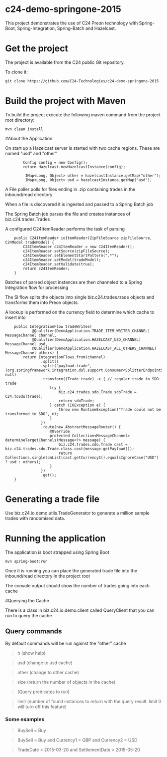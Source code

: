 # c24-demo-springone-2015

This project demonstrates the use of C24 Preon technology with Spring-Boot, Spring-Integration, Spring-Batch and Hazelcast.


# Get the project

The project is available from the C24 public Git repository.

To clone it:

``` git clone https://github.com/C24-Technologies/c24-demo-springone-2015 ```

# Build the project with Maven

To build the project execute the following maven command from the project root directory:

``` mvn clean install ```

#About the Application

On start up a Hazelcast server is started with two cache regions.
These are named "usd" and "other"

``` 
        Config config = new Config();
        return Hazelcast.newHazelcastInstance(config);
```

```
         IMap<Long, Object> other = hazelcastInstance.getMap("other");
         IMap<Long, Object> usd = hazelcastInstance.getMap("usd");
```

A File poller polls for files ending in .zip containing trades in the inbound/read directory

When a file is discovered it is ingested and passed to a Spring Batch job

The Spring Batch job parses the file and creates instances of biz.c24.trades.Trades

A configured C24ItemReader performs the task of parsing

```
    public C24ItemReader ioItemReader(ZipFileSource zipFileSource, C24Model tradeModel) {
        C24ItemReader c24ItemReader = new C24ItemReader();
        c24ItemReader.setSource(zipFileSource);
        c24ItemReader.setElementStartPattern(".*");
        c24ItemReader.setModel(tradeModel);
        c24ItemReader.setValidate(true);
        return c24ItemReader;
    }
```
Batches of parsed object instances are then channeled to a Spring Integration flow for processing

The SI flow splits the objects into single biz.c24.trades.trade objects and transforms them into Preon objects.

A lookup is performed on the currency field to determine which cache to insert into

```
    public IntegrationFlow tradeWrites(
            @Qualifier(DemoApplication.TRADE_ITEM_WRITER_CHANNEL) MessageChannel channel,
            @Qualifier(DemoApplication.HAZELCAST_USD_CHANNEL) MessageChannel usd,
            @Qualifier(DemoApplication.HAZELCAST_ALL_OTHERS_CHANNEL) MessageChannel others) {
        return IntegrationFlows.from(channel)
                .split()
                .split("payload.trade", (org.springframework.integration.dsl.support.Consumer<SplitterEndpointSpec<ExpressionEvaluatingSplitter>>) null)
                .transform((Trade trade) -> { // regular trade to SDO trade
                    try {
                        biz.c24.trades.sdo.Trade sdoTrade = C24.toSdo(trade);
                        return sdoTrade;
                    } catch (IOException e) {
                        throw new RuntimeException("Trade could not be transformed to SDO", e);
                    }
                })
                .route(new AbstractMessageRouter() {
                    @Override
                    protected Collection<MessageChannel> determineTargetChannels(Message<?> message) {
                        biz.c24.trades.sdo.Trade cast = biz.c24.trades.sdo.Trade.class.cast(message.getPayload());
                        return Collections.singletonList(cast.getCurrency1().equalsIgnoreCase("USD") ? usd : others);
                    }
                })
                .get();
    }
```

# Generating a trade file

Use biz.c24.io.demo.utils.TradeGenerator to generate a million sample trades with randomised data.

# Running the application

The application is boot strapped using Spring Boot

``` mvn spring-boot:run ```

Once it is running you can place the generated trade file into the inbound/read directory in the project root

The console output should show the number of trades going into each cache

#Querying the Cache

There is a class in biz.c24.io.demo.client called QueryClient that you can run to query the cache

## Query commands

By default commands will be run against the "other" cache

> h  (show help)

> usd (change to usd cache)

> other (change to other cache)

> size  (return the number of objects in the cache)

> <Attribute> <Operand> <value>  (Query predicates to run)

> limit <number>  (number of found instances to return with the query result. limit 0 will turn off this feature)

### Some examples

> BuySell = Buy

> BuySell = Buy and Currency1 = GBP and Currency2 = USD

> TradeDate > 2015-03-20 and SettlementDate < 2015-05-20
